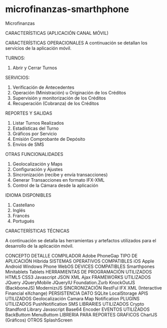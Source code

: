 # microfinanzas-smarthphone
Microfinanzas

CARACTERÍSTICAS
(APLICACIÓN CANAL MÓVIL)
<MICROFINANZAS>

CARACTERÍSTICAS OPERACIONALES
A continuación se detallan los servicios de la aplicación móvil.

TURNOS:	
1. Abrir y Cerrar Turnos

SERVICIOS: 	
1. Verificación de Antecedentes
2. Operación (Ministración) u Originación de los Créditos
3. Supervisión y monitorización de los Créditos
4. Recuperación (Cobranza) de los Créditos

REPORTES Y SALIDAS	
1. Listar Turnos Realizados
2. Estadísticas del Turno
3. Gráficos por Servicio
4. Emisión Comprobante de Depósito
5. Envíos de SMS
   
OTRAS FUNCIONALIDADES	
1. Geolocalización y Maps
2. Configuración y Ajustes
3. Sincronización (recibe y envía transacciones)
4. Generar Transacciones en formato IFX-XML
5. Control de la Cámara desde la aplicación

IDIOMA DISPONIBLES	
1. Castellano
2. Inglés
3. Francés
4. Portugués





















CARACTERÍSTICAS TÉCNICAS

A continuación se detalla las herramientas y artefactos utilizados para el desarrollo de la aplicación móvil.

CONCEPTO	DETALLE
COMPILADOR	Adobe PhoneGap 
TIPO DE APLICACIÓN	Híbrida
SISTEMAS OPERATIVOS
COMPATIBLES	iOS Apple
Android
Windows Phone
WebOS
DEVICES COMPATIBLES	Smarthpones
Minitablets
Tablets
HERRAMIENTAS DE
PROGRAMACIÓN
UTILIZADOS	HTML5
CSS3
Javascript
JSON
XML
Ajax
FRAMEWORKS UTILIZADOS	JQuery
JQueryMobile
JQueryIU
Foundation.Zurb
KnockOutJS (BackboneJS)
ModernizrJS
SINCRONIZACIÓN	RestFul
IFX XML (Interactive Financial eXchange)
PERSISTENCIA DATO	SQLite
LocalStorage
APIS UTILIZADOS	Geolocalización
Camara
Map
Notification
PLUGINS UTILIZADOS	PushNotification
SMS
LIBRARIES UTILIZADOS	Crypto Standford Library Javascript
Base64 Encoder
EVENTOS UTILIZADOS	BackButtom
MenuButtom
LIBRERIA PARA 
REPORTES GRAFICOS	ChartJS (Gráficos)
OTROS	SplashScreen


